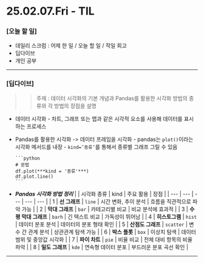# 25.02.07.Fri - TIL

### [오늘 할 일]

- 데일리 스크럼 : 어제 한 일 / 오늘 할 일 / 작일 회고
- 딥다이브
- 개인 공부

---

### [딥다이브]

>> 주제 : 데이터 시각화의 기본 개념과 Pandas를 활용한 시각화 방법의 종류와 각 방법의 장점을 설명



- 데이터 시각화
      - 차트, 그래프 또는 맵과 같은 시각적 요소를 사용해 데이터를 표시하는 프로세스
- Pandas를 활용한 시각화 -> 데이터 프레임을 시각화
      - pandas는 `plot()`이라는 시각화 메서드를 내장
      - `kind=’종류’`를 통해서 종류별 그래프 그릴 수 있음

      ```python
      # 문법
      df.plot(***kind = '종류'***)
      df.plot.line()
      ```



- ***Pandas 시각화 방법 정리***
|  | 시각화 종류 | kind | 주요 활용 | 장점 |
| --- | --- | --- | --- | --- |
| 1 | **선 그래프** | `line` | 시간 변화, 추이 분석 | 흐름을 직관적으로 파악 가능 |
| 2 | **막대 그래프** | `bar` | 카테고리별 비교 | 비교 분석에 효과적 |
| 3 | **수평 막대 그래프** | `barh` | 긴 텍스트 비교 | 가독성이 뛰어남 |
| 4 | **히스토그램** | `hist` | 데이터 분포 분석 | 데이터의 분포 형태 확인 |
| 5 | **산점도 그래프** | `scatter` | 변수 간 관계 분석 | 상관관계 탐색 가능 |
| 6 | **박스 플롯** | `box` | 이상치 탐색 | 데이터 범위 및 중앙값 시각화 |
| 7 | **파이 차트** | `pie` | 비율 비교 | 전체 대비 항목의 비율 파악 |
| 8 | **밀도 그래프** | `kde` | 연속형 데이터 분포 | 부드러운 분포 곡선 확인 |

---

